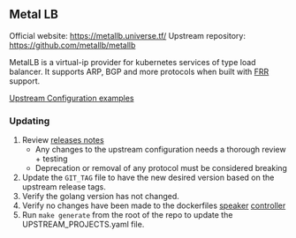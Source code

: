 ## **Metal LB**

Official website: https://metallb.universe.tf/
Upstream repository: https://github.com/metallb/metallb

MetalLB is a virtual-ip provider for kubernetes services of type load balancer. It supports ARP, BGP and more protocols when built with [FRR](https://frrouting.org/) support.

[Upstream Configuration examples](https://metallb.universe.tf/configuration/)

### Updating

1. Review [releases notes](https://metallb.universe.tf/release-notes/)
    * Any changes to the upstream configuration needs a thorough review + testing
    * Deprecation or removal of any protocol must be considered breaking 
1. Update the `GIT_TAG` file to have the new desired version based on the upstream release tags.
1. Verify the golang version has not changed. 
1. Verify no changes have been made to the dockerfiles [speaker](https://github.com/metallb/metallb/blob/main/speaker/Dockerfile)
   [controller](https://github.com/metallb/metallb/blob/main/controller/Dockerfile) 
1. Run `make generate` from the root of the repo to update the UPSTREAM_PROJECTS.yaml file.
